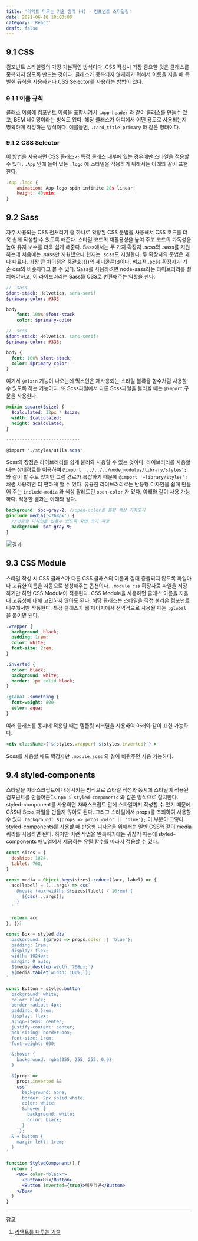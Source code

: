 ```yaml
---
title: '리액트 다루는 기술 정리 (4) - 컴포넌트 스타일링'
date: 2021-06-10 18:00:00
category: 'React'
draft: false
---
```


## 9.1 CSS

컴포넌트 스타일링의 가장 기본적인 방식이다. CSS 작성시 가장 중요한 것은 클래스를 중복되지 않도록 만드는 것이다. 클래스가 중복되지 않게하기 위해서 이름을 지을 때 특별한 규칙을 사용하거나 CSS Selector를 사용하는 방법이 있다.

### 9.1.1 이름 규칙

클래스 이름에 컴포넌트 이름을 포함시켜서 `.App-header` 와 같이 클래스를 만들수 있고, BEM 네이밍이라는 방식도 있다. 해당 클래스가 어디에서 어떤 용도로 사용되는지 명확하게 작성하는 방식이다. 예를들면, `.card_title-primary` 와 같은 형태이다.

### 9.1.2 CSS Selector

이 방법을 사용하면 CSS 클래스가 특정 클래스 내부에 있는 경우에만 스타일을 적용할 수 있다. `.App` 안에 들어 있는 `.logo` 에 스타일을 적용하기 위해서는 아래와 같이 표현한다.

```jsx
.App .logo {
	animation: App-logo-spin infinite 20s linear;
	height: 40vmin;
}
```

## 9.2 Sass

자주 사용되는 CSS 전처리기 중 하나로 확장된 CSS 문법을 사용해서 CSS 코드를 더욱 쉽게 작성할 수 있도록 해준다. 스타일 코드의 재활용성을 높여 주고 코드의 가독성을 높여 유지 보수를 더욱 쉽게 해준다. Sass에서는 두 가지 확장자 .scss와 .sass를 지원하는데 처음에는 .sass만 지원했으나 현재는 .scss도 지원한다. 두 확장자의 문법은 꽤나 다르다. 가장 큰 차이점은 중괄호({})와 세미콜론(;)이다. 비교적 .scss 확장자가 기존 css와 비슷하다고 볼 수 있다. Sass를 사용하려면 node-sass라는 라이브러리를 설치해야하고, 이 라이브러리는 Sass를 CSS로 변환해주는 역할을 한다.

```sass
// .sass
$font-stack: Helvetica, sans-serif
$primary-color: #333

body
	font: 100% $font-stack
	color: $primary-color
```

```scss
// .scss
$font-stack: Helvetica, sans-serif;
$primary-color: #333;

body {
  font: 100% $font-stack;
  color: $primary-color;
}
```

여기서 `@mixin` 기능이 나오는데 믹스인은 재사용되는 스타일 블록을 함수처럼 사용할 수 있도록 하는 기능이다. 또 Scss파일에서 다른 Scss파일을 불러올 때는 `@import` 구문을 사용한다.

```scss
@mixin square($size) {
  $calculated: 32px * $size;
  width: $calculated;
  height: $calculated;
}

----------------------------

@import './styles/utils.scss';
```

Scss의 장점은 라이브러리를 쉽게 불러와 사용할 수 있는 것이다. 라이브러리를 사용할 때는 상대경로를 이용하여 `@import '../../../node_modules/library/styles';` 와 같이 할 수도 있지만 그럼 경로가 복잡하기 때문에 `@import '~library/styles';` 처럼 사용하면 더 편하게 할 수 있다. 유용한 라이브러리로는 반응형 디자인을 쉽게 만들어 주는 `include-media` 와 색상 팔레트인 `open-color` 가 있다. 아래와 같이 사용 가능하다. 적용한 결과는 아래와 같다.

```scss
background: $oc-gray-2; //open-color를 통한 색상 가져오기
@include media('<768px') {
  //반응형 디자인을 만들수 있도록 화면 크기 지정
  background: $oc-gray-9;
}
```

![결과](https://ifh.cc/g/FhevpR.jpg)

## 9.3 CSS Module

스타일 작성 시 CSS 클래스가 다른 CSS 클래스의 이름과 절대 충돌되지 않도록 파일마다 고유한 이름을 자동으로 생성해주는 옵션이다. `.module.css` 확장자로 파일을 저장하기만 하면 CSS Module이 적용된다. CSS Module을 사용하면 클래스 이름을 지을 때 고유성에 대해 고민하지 않아도 된다. 해당 클래스는 스타일을 직접 불러온 컴포넌트 내부에서만 작동한다. 특정 클래스가 웹 페이지에서 전역적으로 사용될 때는 `:global` 을 붙이면 된다.

```scss
.wrapper {
  background: black;
  padding: 1rem;
  color: white;
  font-size: 2rem;
}

.inverted {
  color: black;
  background: white;
  border: 1px solid black;
}

:global .something {
  font-weight: 800;
  color: aqua;
}
```

여러 클래스를 동시에 적용할 때는 템플릿 리터럴을 사용하여 아래와 같이 표현 가능하다.

```jsx
<div className={`${styles.wrapper} ${styles.inverted}`} >
```

Scss를 사용할 때도 확장자만 `.module.scss` 와 같이 바꿔주면 사용 가능하다.

## 9.4 styled-components

스타일을 자바스크립트에 내장시키는 방식으로 스타일 작성과 동시에 스타일이 적용된 컴포넌트를 만들어준다. `npm i styled-components` 와 같은 방식으로 설치한다. styled-component를 사용하면 자바스크립트 안에 스타일까지 작성할 수 있기 때문에 CSS나 Scss 파일을 만들지 않아도 된다. 그리고 스타일에서 props를 조회하여 사용할 수 있다. `background: ${props => props.color || 'blue'};` 이 부분이 그렇다. styled-components를 사용할 때 반응형 디자은을 위해서는 일반 CSS와 같이 media 쿼리를 사용하면 된다. 하지만 이런 작업을 반복하기에는 귀찮기 때문에 styled-components 매뉴얼에서 제공하는 유틸 함수를 따라서 적용할 수 있다.

```jsx
const sizes = {
  desktop: 1024,
  tablet: 768,
}

const media = Object.keys(sizes).reduce((acc, label) => {
  acc[label] = (...args) => css`
    @media (max-width: ${sizes[label] / 16}em) {
      ${css(...args)};
    }
  `

  return acc
}, {})

const Box = styled.div`
  background: ${props => props.color || 'blue'};
  padding: 1rem;
  display: flex;
  width: 1024px;
  margin: 0 auto;
  ${media.desktop`width: 768px;`}
  ${media.tablet`width: 100%;`};
`

const Button = styled.button`
  background: white;
  color: black;
  border-radius: 4px;
  padding: 0.5rem;
  display: flex;
  align-items: center;
  justify-content: center;
  box-sizing: border-box;
  font-size: 1rem;
  font-weight: 600;

  &:hover {
    background: rgba(255, 255, 255, 0.9);
  }

  ${props =>
    props.inverted &&
    css`
      background: none;
      border: 2px solid white;
      color: white;
      &:hover {
        background: white;
        color: black;
      }
    `};
  & + button {
    margin-left: 1rem;
  }
`

function StyledComponent() {
  return (
    <Box color="black">
      <Button>Hi</Button>
      <Button inverted={true}>테두리만</Button>
    </Box>
  )
}
```

---

참고

1. [리액트를 다루는 기술](https://book.naver.com/bookdb/book_detail.nhn?bid=15372757)
